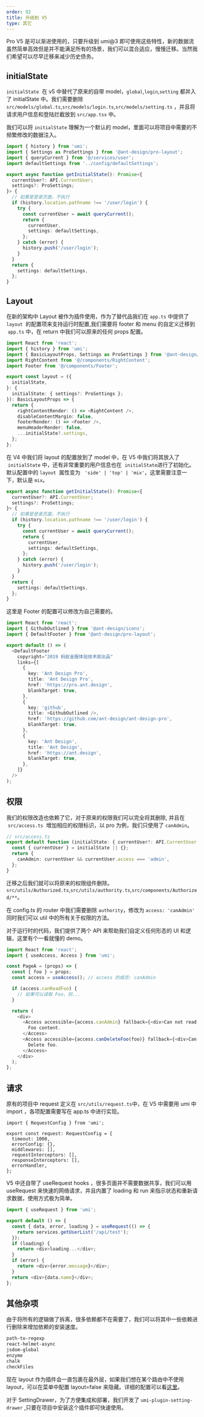 ```yaml
---
order: 92
title: 升级到 V5
type: 其它
---
```


Pro V5 是可以渐进使用的，只要升级到 umi@3 即可使用这些特性，新的数据流虽然简单高效但是并不能满足所有的场景，我们可以混合适应，慢慢迁移。当然我们希望可以尽早迁移来减少历史债务。

## initialState

`initialState`  在 v5 中替代了原来的自带 model，`global`,`login`,`setting` 都并入了 initialState 中。我们需要删除 `src/models/global.ts`,`src/models/login.ts`,`src/models/setting.ts` ，并且将请求用户信息和登陆拦截放到 `src/app.tsx` 中。

我们可以将 `initialState` 理解为一个默认的 model，里面可以将项目中需要的不频繁修改的数据注入。

```ts
import { history } from 'umi';
import { Settings as ProSettings } from '@ant-design/pro-layout';
import { queryCurrent } from '@/services/user';
import defaultSettings from '../config/defaultSettings';

export async function getInitialState(): Promise<{
  currentUser?: API.CurrentUser;
  settings?: ProSettings;
}> {
  // 如果是登录页面，不执行
  if (history.location.pathname !== '/user/login') {
    try {
      const currentUser = await queryCurrent();
      return {
        currentUser,
        settings: defaultSettings,
      };
    } catch (error) {
      history.push('/user/login');
    }
  }
  return {
    settings: defaultSettings,
  };
}
```

## Layout

在新的架构中 Layout 被作为插件使用，作为了替代品我们在 `app.ts` 中提供了   `layout`  的配置项来支持运行时配置,我们需要将 footer 和 menu 的自定义迁移到  `app.ts` 中，在 return 中我们可以原来的任何 props 配置。

```typescript
import React from 'react';
import { history } from 'umi';
import { BasicLayoutProps, Settings as ProSettings } from '@ant-design/pro-layout';
import RightContent from '@/components/RightContent';
import Footer from '@/components/Footer';

export const layout = ({
  initialState,
}: {
  initialState: { settings?: ProSettings };
}): BasicLayoutProps => {
  return {
    rightContentRender: () => <RightContent />,
    disableContentMargin: false,
    footerRender: () => <Footer />,
    menuHeaderRender: false,
    ...initialState?.settings,
  };
};
```

在 V4 中我们将 layout 的配置放到了 model 中，在 V5 中我们将其放入了  `initialState` 中，还有非常重要的用户信息也在  `initialState`进行了初始化。 默认配置中的 `layout`  属性变为   `'side' | 'top' | 'mix'`，这里需要注意一下，默认是 `mix`。

```typescript
export async function getInitialState(): Promise<{
  currentUser?: API.CurrentUser;
  settings?: ProSettings;
}> {
  // 如果是登录页面，不执行
  if (history.location.pathname !== '/user/login') {
    try {
      const currentUser = await queryCurrent();
      return {
        currentUser,
        settings: defaultSettings,
      };
    } catch (error) {
      history.push('/user/login');
    }
  }
  return {
    settings: defaultSettings,
  };
}
```

这里是 Footer 的配置可以修改为自己需要的。

```ts
import React from 'react';
import { GithubOutlined } from '@ant-design/icons';
import { DefaultFooter } from '@ant-design/pro-layout';

export default () => (
  <DefaultFooter
    copyright="2019 蚂蚁金服体验技术部出品"
    links={[
      {
        key: 'Ant Design Pro',
        title: 'Ant Design Pro',
        href: 'https://pro.ant.design',
        blankTarget: true,
      },
      {
        key: 'github',
        title: <GithubOutlined />,
        href: 'https://github.com/ant-design/ant-design-pro',
        blankTarget: true,
      },
      {
        key: 'Ant Design',
        title: 'Ant Design',
        href: 'https://ant.design',
        blankTarget: true,
      },
    ]}
  />
);
```

## 权限

我们的权限改造也依赖了它，对于原来的权限我们可以完全将其删除, 并且在  `src/access.ts`  增加相应的权限标识，以 pro 为例，我们只使用了 `canAdmin`。

```typescript
// src/access.ts
export default function (initialState: { currentUser?: API.CurrentUser | undefined }) {
  const { currentUser } = initialState || {};
  return {
    canAdmin: currentUser && currentUser.access === 'admin',
  };
}
```

迁移之后我们就可以将原来的权限组件删除。 `src/utils/Authorized.ts`,`src/utils/authority.ts`,`src/components/Authorized/**`。

在 config.ts 的 router 中我们需要删除 `authority`，修改为 `access: 'canAdmin'` 同时我们可以 util 中的所有关于权限的方法。

对于运行时的代码，我们提供了两个 API 来帮助我们自定义任何形态的 UI 和逻辑，这里有个一看就懂的 demo。

```typescript
import React from 'react';
import { useAccess, Access } from 'umi';

const PageA = (props) => {
  const { foo } = props;
  const access = useAccess(); // access 的成员: canAdmin

  if (access.canReadFoo) {
    // 如果可以读取 Foo，则...
  }

  return (
    <div>
      <Access accessible={access.canAdmin} fallback={<div>Can not read foo content.</div>}>
        Foo content.
      </Access>
      <Access accessible={access.canDeleteFoo(foo)} fallback={<div>Can not delete foo.</div>}>
        Delete foo.
      </Access>
    </div>
  );
};
```

## 请求

原有的项目中 request 定义在 `src/utils/request.ts`中，在 V5 中需要用 umi 中 import ，各项配置需要写在 app.ts 中进行实现。

```tsx
import { RequestConfig } from 'umi';

export const request: RequestConfig = {
  timeout: 1000,
  errorConfig: {},
  middlewares: [],
  requestInterceptors: [],
  responseInterceptors: [],
  errorHandler,
};
```

V5 中还自带了 useRequest hooks ，很多页面并不需要数据共享，我们可以用 useRequest 来快速的网络请求，并且内置了 loading 和 run 来指示状态和重新请求数据，使用方式极为简单。

```ts
import { useRequest } from 'umi';

export default () => {
  const { data, error, loading } = useRequest(() => {
    return services.getUserList('/api/test');
  });
  if (loading) {
    return <div>loading...</div>;
  }
  if (error) {
    return <div>{error.message}</div>;
  }
  return <div>{data.name}</div>;
};
```

## 其他杂项

由于将所有的逻辑做了拆离，很多依赖都不在需要了，我们可以将其中一些依赖进行删除来增加依赖的安装速度。

```bash
path-to-regexp
react-helmet-async
jsdom-global
enzyme
chalk
checkFiles
```

现在 layout 作为插件会一直包裹在最外层，如果我们想在某个路由中不使用 layout，可以在菜单中配置 layout=false 来隐藏。详细的配置可以看[这里](https://umijs.org/zh-CN/plugins/plugin-layout#layout)。

对于 SettingDrawer，为了方便集成和部署，我们开发了 `umi-plugin-setting-drawer` ,只要在项目中安装这个插件即可快速使用。
